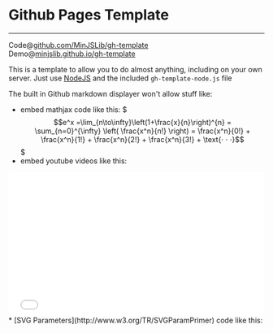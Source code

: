 # Github Pages Template

______________

Code@[github.com/MinJSLib/gh-template](https://github.com/MinJSLib/gh-template)  
Demo@[minjslib.github.io/gh-template](http://minjslib.github.io/gh-template/)

This is a template to allow you to do almost anything, including on your own server. Just use [NodeJS](http://nodejs.org/) and the included `gh-template-node.js` file

The built in Github markdown displayer won't allow stuff like:

* embed mathjax code like this:
$$$e^x =\lim_{n\to\infty}\left(1+\frac{x}{n}\right)^{n} = \sum_{n=0}^{\infty} \left( \frac{x^n}{n!} \right) = \frac{x^n}{0!} + \frac{x^n}{1!} + \frac{x^n}{2!} + \frac{x^n}{3!} + \text{⋅ ⋅ ⋅}$$$
* embed youtube videos like this:
<div style="position: relative; padding-bottom: 56.25%; height: 0;"><iframe src=
"//www.youtube.com/embed/vtLLdtBQBoI?list=PLjgrsP5Vg40lWLyr1whakzuDsmGW0el0y&loop=1&autoplay=1"
frameborder="0" allowfullscreen style="position: absolute; top: 0; left: 0; width: 100%; height: 100%;"></iframe></div>
* [SVG Parameters](http://www.w3.org/TR/SVGParamPrimer) code like this:
<object type="image/svg+xml" data="map.svg?x=400&y=130"></object>

